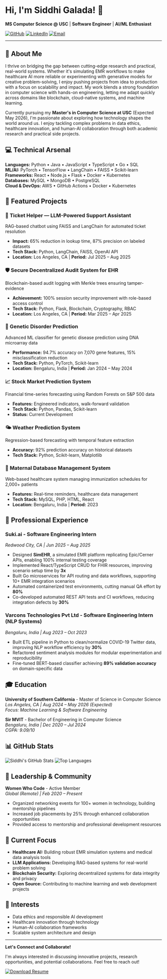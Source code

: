 # Hi, I'm Siddhi Galada! 👋

**MS Computer Science @ USC** | **Software Engineer** | **AI/ML Enthusiast**

[![GitHub](https://img.shields.io/badge/GitHub-SiddhiGalada44-181717?style=flat&logo=github)](https://github.com/SiddhiGalada44)
[![LinkedIn](https://img.shields.io/badge/LinkedIn-siddhi--galada-0A66C2?style=flat&logo=linkedin)](https://www.linkedin.com/in/siddhi-galada)
[![Email](https://img.shields.io/badge/Email-galada%40usc.edu-D14836?style=flat&logo=gmail)](mailto:galada@usc.edu)

---

## 🚀 About Me

I thrive on bridging the gap between cutting-edge research and practical, real-world systems. Whether it's simulating EMR workflows to make healthcare AI more reliable or experimenting with generative models for creative problem-solving, I enjoy pushing projects from idea to production with a focus on scalability and impact. My work blends a strong foundation in computer science with hands-on engineering, letting me adapt quickly across domains like blockchain, cloud-native systems, and machine learning.

Currently pursuing my **Master's in Computer Science at USC** (Expected May 2026), I'm passionate about exploring how technology shapes the world around us. I enjoy tackling complex problems in data ethics, healthcare innovation, and human-AI collaboration through both academic research and practical side projects.

## 💻 Technical Arsenal

**Languages:** Python • Java • JavaScript • TypeScript • Go • SQL  
**ML/AI:** PyTorch • TensorFlow • LangChain • FAISS • Scikit-learn  
**Frameworks:** React • Node.js • Flask • Docker • Kubernetes  
**Databases:** MySQL • MongoDB • PostgreSQL  
**Cloud & DevOps:** AWS • GitHub Actions • Docker • Kubernetes

## 🔬 Featured Projects

### 🤖 **Ticket Helper — LLM-Powered Support Assistant**
RAG-based chatbot using FAISS and LangChain for automated ticket resolution
- **Impact:** 65% reduction in lookup time, 87% precision on labeled datasets
- **Tech Stack:** Python, LangChain, FAISS, OpenAI API
- **Location:** Los Angeles, CA | **Period:** Jul 2025 – Aug 2025

### 🛡️ **Secure Decentralized Audit System for EHR**
Blockchain-based audit logging with Merkle trees ensuring tamper-evidence
- **Achievement:** 100% session security improvement with role-based access control
- **Tech Stack:** Python, Flask, Blockchain, Cryptography, RBAC
- **Location:** Los Angeles, CA | **Period:** Mar 2025 – Apr 2025

### 🧬 **Genetic Disorder Prediction**
Advanced ML classifier for genetic disease prediction using DNA microarray data
- **Performance:** 94.7% accuracy on 7,070 gene features, 15% misclassification reduction
- **Tech Stack:** Python, PyTorch, Scikit-learn
- **Location:** Bengaluru, India | **Period:** Jan 2024 – May 2024

### 📈 **Stock Market Prediction System**
Financial time-series forecasting using Random Forests on S&P 500 data
- **Features:** Engineered indicators, walk-forward validation
- **Tech Stack:** Python, Pandas, Scikit-learn
- **Status:** Current Development

### 🌤️ **Weather Prediction System**
Regression-based forecasting with temporal feature extraction
- **Accuracy:** 92% prediction accuracy on historical datasets
- **Tech Stack:** Python, Scikit-learn, Matplotlib

### 🤱 **Maternal Database Management System**
Web-based healthcare system managing immunization schedules for 2,000+ patients
- **Features:** Real-time reminders, healthcare data management
- **Tech Stack:** MySQL, PHP, HTML, React
- **Location:** Bengaluru, India | **Period:** 2023

## 💼 Professional Experience

### **Suki.ai** - Software Engineering Intern
*Redwood City, CA | Jun 2025 – Aug 2025*
- Designed **SimEHR**, a simulated EMR platform replicating Epic/Cerner APIs, enabling 100% internal testing coverage
- Implemented React/TypeScript CRUD for FHIR resources, improving scenario setup time by **3x**
- Built Go microservices for API routing and data workflows, supporting 10+ EMR integration scenarios
- Automated containerized test environments, cutting manual QA effort by **80%**
- Co-developed automated REST API tests and CI workflows, reducing integration defects by **30%**

### **Varcons Technologies Pvt Ltd** - Software Engineering Intern (NLP Systems)
*Bengaluru, India | Aug 2023 – Oct 2023*
- Built ETL pipeline in Python to clean/normalize COVID-19 Twitter data, improving NLP workflow efficiency by **30%**
- Refactored sentiment analysis modules for modular experimentation and reproducibility
- Fine-tuned BERT-based classifier achieving **89% validation accuracy** on domain-specific data

## 🎓 Education

**University of Southern California** - Master of Science in Computer Science  
*Los Angeles, CA | Aug 2024 – May 2026 (Expected)*  
*Focus: Machine Learning & Software Engineering*

**Sir MVIT** - Bachelor of Engineering in Computer Science  
*Bengaluru, India | Dec 2020 – Jul 2024*  
*CGPA: 9.09/10*

## 📊 GitHub Stats

![Siddhi's GitHub Stats](https://github-readme-stats.vercel.app/api?username=SiddhiGalada44&show_icons=true&theme=radical)
![Top Languages](https://github-readme-stats.vercel.app/api/top-langs/?username=SiddhiGalada44&layout=compact&theme=radical)

## 👥 Leadership & Community

**Women Who Code** - Active Member  
*Global (Remote) | Feb 2020 – Present*
- Organized networking events for 100+ women in technology, building mentorship pipelines
- Increased job placements by 25% through enhanced collaboration opportunities
- Provided access to mentorship and professional development resources

## 🌟 Current Focus

- **Healthcare AI:** Building robust EMR simulation systems and medical data analysis tools
- **LLM Applications:** Developing RAG-based systems for real-world problem solving
- **Blockchain Security:** Exploring decentralized systems for data integrity and privacy
- **Open Source:** Contributing to machine learning and web development projects

## 🎯 Interests

- Data ethics and responsible AI development
- Healthcare innovation through technology
- Human-AI collaboration frameworks
- Scalable system architecture and design

---

**Let's Connect and Collaborate!** 

I'm always interested in discussing innovative projects, research opportunities, and potential collaborations. Feel free to reach out!

[![Download Resume](https://img.shields.io/badge/Resume-Download-4285F4?style=flat&logo=google-drive)](./Galada_Siddhi_Resume.pdf)
